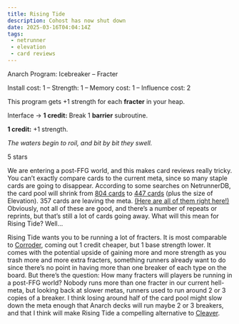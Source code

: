 ```yaml
---
title: Rising Tide
description: Cohost has now shut down
date: 2025-03-16T04:04:14Z
tags:
 - netrunner
 - elevation
 - card reviews
---
```


<script type="module" src="/js/card-frame.js"></script>

<card-frame side="runner" stars="5" src="https://nullsignal.games/wp-content/uploads/2025/02/L2PCards_Web_1_2926222077-1098x1536.png">

Anarch Program: Icebreaker – Fracter

Install cost: 1 – Strength: 1 – Memory cost: 1 – Influence cost: 2

This program gets +1 strength for each **fracter** in your heap.

Interface → **1 credit:** Break 1 **barrier** subroutine.

**1 credit:** +1 strength.

_The waters begin to roil, and bit by bit they swell._

5 stars

</card-frame>

We are entering a post-FFG world, and this makes card reviews really tricky. You
can’t exactly compare cards to the current meta, since so many staple cards are
going to disappear. According to some searches on NetrunnerDB, the card pool
will shrink from
[804 cards](https://netrunnerdb.com/find/?q=b%3Astandard-ban-list-24-12%20z%3Arotation-2023&view=list&sort=release-date&page=1&_locale=en)
to
[447 cards](https://netrunnerdb.com/find/?q=c%3A33%7C32%7C30%7C26+b%3Astandard-ban-list-24-12&sort=name&view=list&_locale=en)
(plus the size of Elevation). 357 cards are leaving the meta.
[(Here are all of them right here!)](https://netrunnerdb.com/find/?q=b%3Astandard-ban-list-24-12+z%3Arotation-2023+c%2133%7C32%7C30%7C26&sort=release-date&view=list&_locale=en)
Obviously, not all of these are good, and there’s a number of repeats or
reprints, but that’s still a lot of cards going away. What will this mean for
Rising Tide? Well…

Rising Tide wants you to be running a lot of fracters. It is most comparable to
[Corroder](https://netrunnerdb.com/en/card/25010), coming out 1 credit cheaper,
but 1 base strength lower. It comes with the potential upside of gaining more
and more strength as you trash more and more extra fracters, something runners
already want to do since there’s no point in having more than one breaker of
each type on the board. But there’s the question: How many fracters will players
be running in a post-FFG world? Nobody runs more than one fracter in our current
hell-meta, but looking back at slower metas, runners used to run around 2 or 3
copies of a breaker. I think losing around half of the card pool might slow down
the meta enough that Anarch decks will run maybe 2 or 3 breakers, and that I
think will make Rising Tide a compelling alternative to
[Cleaver](https://netrunnerdb.com/en/card/30006).
